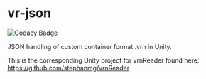 # vr-json

[![Codacy Badge](https://api.codacy.com/project/badge/Grade/1f5c48056dba4067a5158c117a5d8430)](https://app.codacy.com/manual/stephan_5/vr-json?utm_source=github.com&utm_medium=referral&utm_content=stephanmg/vr-json&utm_campaign=Badge_Grade_Dashboard)

JSON handling of custom container format .vrn in Unity.

This is the corresponding Unity project for vrnReader found here: https://github.com/stephanmg/vrnReader
